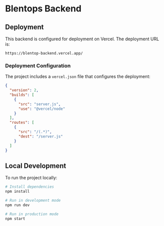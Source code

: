 # Blentops Backend

## Deployment

This backend is configured for deployment on Vercel. The deployment URL is:

```
https://blentop-backend.vercel.app/
```

### Deployment Configuration

The project includes a `vercel.json` file that configures the deployment:

```json
{
  "version": 2,
  "builds": [
    {
      "src": "server.js",
      "use": "@vercel/node"
    }
  ],
  "routes": [
    {
      "src": "/(.*)",
      "dest": "/server.js"
    }
  ]
}
```

## Local Development

To run the project locally:

```bash
# Install dependencies
npm install

# Run in development mode
npm run dev

# Run in production mode
npm start
```